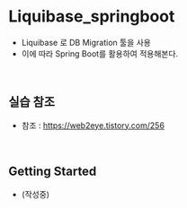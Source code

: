 # Liquibase_springboot

- Liquibase 로 DB Migration 툴을 사용
- 이에 따라 Spring Boot를 활용하여 적용해본다.

<br/>

## 실습 참조

- 참조 : https://web2eye.tistory.com/256

<br/>

## Getting Started

- (작성중)
